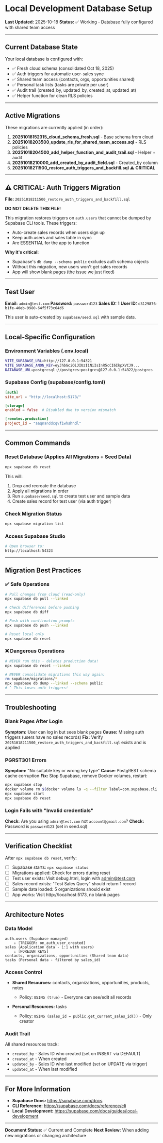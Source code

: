 # Local Development Database Setup

**Last Updated:** 2025-10-18
**Status:** ✅ Working - Database fully configured with shared team access

---

## Current Database State

Your local database is configured with:
- ✅ Fresh cloud schema (consolidated Oct 18, 2025)
- ✅ Auth triggers for automatic user-sales sync
- ✅ Shared team access (contacts, orgs, opportunities shared)
- ✅ Personal task lists (tasks are private per user)
- ✅ Audit trail (created_by, updated_by, created_at, updated_at)
- ✅ Helper function for clean RLS policies

---

## Active Migrations

These migrations are currently applied (in order):

1. **20251018152315_cloud_schema_fresh.sql** - Base schema from cloud
2. **20251018203500_update_rls_for_shared_team_access.sql** - RLS policies
3. **20251018204500_add_helper_function_and_audit_trail.sql** - Helper + audit
4. **20251018210000_add_created_by_audit_field.sql** - Created_by column
5. **20251018211500_restore_auth_triggers_and_backfill.sql** ⚠️ **CRITICAL**

---

## ⚠️ CRITICAL: Auth Triggers Migration

**File:** `20251018211500_restore_auth_triggers_and_backfill.sql`

**DO NOT DELETE THIS FILE!**

This migration restores triggers on `auth.users` that cannot be dumped by Supabase CLI tools. These triggers:
- Auto-create sales records when users sign up
- Keep auth.users and sales table in sync
- Are ESSENTIAL for the app to function

**Why it's critical:**
- Supabase's `db dump --schema public` excludes auth schema objects
- Without this migration, new users won't get sales records
- App will show blank pages (the issue we just fixed)

---

## Test User

**Email:** `admin@test.com`
**Password:** `password123`
**Sales ID:** 1
**User ID:** `d3129876-b1fe-40eb-9980-64f5f73c64d6`

This user is auto-created by `supabase/seed.sql` with sample data.

---

## Local-Specific Configuration

### Environment Variables (.env.local)
```bash
VITE_SUPABASE_URL=http://127.0.0.1:54321
VITE_SUPABASE_ANON_KEY=eyJhbGciOiJIUzI1NiIsInR5cCI6IkpXVCJ9...
DATABASE_URL=postgresql://postgres:postgres@127.0.0.1:54322/postgres
```

### Supabase Config (supabase/config.toml)
```toml
[auth]
site_url = "http://localhost:5173/"

[storage]
enabled = false  # Disabled due to version mismatch

[remotes.production]
project_id = "aaqnanddcqvfiwhshndl"
```

---

## Common Commands

### Reset Database (Applies All Migrations + Seed Data)
```bash
npx supabase db reset
```
This will:
1. Drop and recreate the database
2. Apply all migrations in order
3. Run `supabase/seed.sql` to create test user and sample data
4. Create sales record for test user (via auth trigger)

### Check Migration Status
```bash
npx supabase migration list
```

### Access Supabase Studio
```bash
# Open browser to:
http://localhost:54323
```

---

## Migration Best Practices

### ✅ Safe Operations

```bash
# Pull changes from cloud (read-only)
npx supabase db pull --linked

# Check differences before pushing
npx supabase db diff

# Push with confirmation prompts
npx supabase db push --linked

# Reset local only
npx supabase db reset
```

### ❌ Dangerous Operations

```bash
# NEVER run this - deletes production data!
npx supabase db reset --linked

# NEVER consolidate migrations this way again:
rm supabase/migrations/*
npx supabase db dump --linked --schema public
# ^ This loses auth triggers!
```

---

## Troubleshooting

### Blank Pages After Login
**Symptom:** User can log in but sees blank pages
**Cause:** Missing auth triggers (users have no sales records)
**Fix:** Verify `20251018211500_restore_auth_triggers_and_backfill.sql` exists and is applied

### PGRST301 Errors
**Symptom:** "No suitable key or wrong key type"
**Cause:** PostgREST schema cache corruption
**Fix:** Stop Supabase, remove Docker volumes, restart:
```bash
npx supabase stop
docker volume rm $(docker volume ls -q --filter label=com.supabase.cli.project=crispy-crm)
npx supabase start
npx supabase db reset
```

### Login Fails with "Invalid credentials"
**Check:** Are you using `admin@test.com` not `account@gmail.com`?
**Check:** Password is `password123` (set in seed.sql)

---

## Verification Checklist

After `npx supabase db reset`, verify:

- [ ] Supabase starts: `npx supabase status`
- [ ] Migrations applied: Check for errors during reset
- [ ] Test user exists: Visit debug.html, login with admin@test.com
- [ ] Sales record exists: "Test Sales Query" should return 1 record
- [ ] Sample data loaded: 5 organizations should exist
- [ ] App works: Visit http://localhost:5173, no blank pages

---

## Architecture Notes

### Data Model

```
auth.users (Supabase managed)
    ↓ [TRIGGER: on_auth_user_created]
sales (Application data - 1:1 with users)
    ↓ [FOREIGN KEYS]
contacts, organizations, opportunities (Shared team data)
tasks (Personal data - filtered by sales_id)
```

### Access Control

- **Shared Resources:** contacts, organizations, opportunities, products, notes
  - Policy: `USING (true)` - Everyone can see/edit all records

- **Personal Resources:** tasks
  - Policy: `USING (sales_id = public.get_current_sales_id())` - Only creator

### Audit Trail

All shared resources track:
- `created_by` - Sales ID who created (set on INSERT via DEFAULT)
- `created_at` - When created
- `updated_by` - Sales ID who last modified (set on UPDATE via trigger)
- `updated_at` - When last modified

---

## For More Information

- **Supabase Docs:** https://supabase.com/docs
- **CLI Reference:** https://supabase.com/docs/reference/cli
- **Local Development:** https://supabase.com/docs/guides/local-development

---

**Document Status:** ✅ Current and Complete
**Next Review:** When adding new migrations or changing architecture

